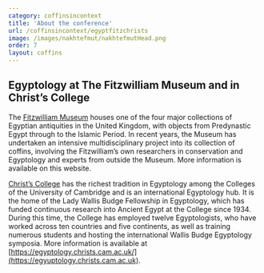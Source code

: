 ```yaml
---
category: coffinsincontext
title: 'About the conference'
url: /coffinsincontext/egyptfitzchrists
image: /images/nakhtefmut/nakhtefmutHead.png
order: 7
layout: coffins
---
```


## Egyptology at The Fitzwilliam Museum and in Christ’s College

The [Fitzwilliam Museum](https://www.fitzmuseum.cam.ac.uk) houses one of the four major collections of Egyptian antiquities in the United Kingdom, with objects from Predynastic Egypt through to the Islamic Period. In recent years, the Museum has undertaken an intensive multidisciplinary project into its collection of coffins, involving the Fitzwilliam’s own researchers in conservation and Egyptology and experts from outside the Museum. More information is available on this website.

[Christ’s College](https://www.christs.cam.ac.uk) has the richest tradition in Egyptology among the Colleges of the University of Cambridge and is an international Egyptology hub. It is the home of the Lady Wallis Budge Fellowship in Egyptology, which has funded continuous research into Ancient Egypt at the College since 1934. During this time, the College has employed twelve Egyptologists, who have worked across ten countries and five continents, as well as training numerous students and hosting the international Wallis Budge Egyptology symposia. More information is available at [https://egyptology.christs.cam.ac.uk/](https://egyuptology.christs.cam.ac.uk). 

